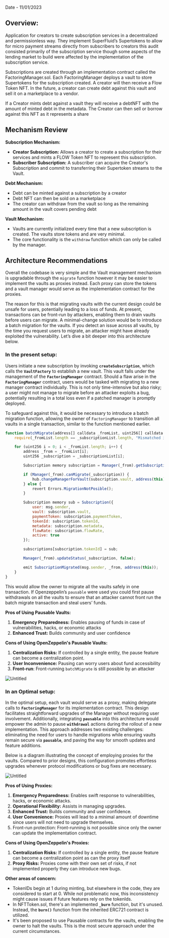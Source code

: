 Date - 11/01/2023
## Overview:

Application for creators to create subscription services in a decentralized and permissionless way. They implement SuperFluid’s Supertokens to allow for micro payment streams directly from subscribers to creators this audit consisted primarily of the subscription service though some aspects of the lending market to build were affected by the implementation of the subscription service.

Subscriptions are created through an implementation contract called the FactoringManager.sol. Each FactoringManager deploys a vault to store Supertokens for the subscription created. A creator will then receive a Flow Token NFT. In the future, a creator can create debt against this vault and sell it on a marketplace to a vendor. 

If a Creator mints debt against a vault they will receive a debtNFT with the amount of minted debt in the metadata. The Creator can then sell or borrow against this NFT as it represents a share 

## Mechanism Review

**Subscription Mechanism:**

- **Creator Subscription:** Allows a creator to create a subscription for their services and mints a FLOW Token NFT to represent this subscription.
- **Subscriber Subscription:** A subscriber can acquire the Creator's Subscription and commit to transferring their Supertoken streams to the Vault.

**Debt Mechanism:**

- Debt can be minted against a subscription by a creator
- Debt NFT can then be sold on a marketplace
- The creator can withdraw from the vault so long as the remaining amount in the vault covers pending debt

**Vault Mechanism:**

- Vaults are currently initialized every time that a new subscription is created. The vaults store tokens and are very minimal.
- The core functionality is the `withdraw` function which can only be called by the manager.

## Architecture Recommendations

Overall the codebase is very simple and the Vault management mechanism is upgradable through the `migrate` function however it may be easier to implement the vaults as proxies instead. Each proxy can store the tokens and a vault manager would serve as the implementation contract for the proxies.

The reason for this is that migrating vaults with the current design could be unsafe for users, potentially leading to a loss of funds. At present, transactions can be front-run by attackers, enabling them to drain vaults before users can migrate. A minimal-change solution would be to introduce a batch migration for the vaults. If you detect an issue across all vaults, by the time you request users to migrate, an attacker might have already exploited the vulnerability. Let’s dive a bit deeper into this architecture below.

### In the present setup:

Users initiate a new subscription by invoking **`createSubscription`**, which calls the **`VaultFactory`** to establish a new vault. This vault falls under the management of the **`FactoringManager`** contract. Should a flaw arise in the **`FactoringManager`** contract, users would be tasked with migrating to a new manager contract individually. This is not only time-intensive but also risky; a user might not manage to migrate before an attacker exploits a bug, potentially resulting in a total loss even if a patched manager is promptly deployed.

To safeguard against this, it would be necessary to introduce a batch migration function, allowing the owner of `FactoringManager` to transition all vaults in a single transaction, similar to the function mentioned earlier.

```jsx
function batchMigrate(address[] calldata _fromList, uint256[] calldata _subscriptionList) external onlyOwner {
    require(_fromList.length == _subscriptionList.length, "Mismatched inputs length");

    for (uint256 i = 0; i < _fromList.length; i++) {
        address _from = _fromList[i];
        uint256 _subscription = _subscriptionList[i];

        Subscription memory subscription = Manager(_from).getSubscription(_subscription);

        if (Manager(_from).canMigrate(_subscription)) {
            hub.changeManagerForVault(subscription.vault, address(this));
        } else {
            revert Errors.MigrationNotPosible();
        }

        Subscription memory sub = Subscription({
            user: msg.sender,
            vault: subscription.vault,
            paymentToken: subscription.paymentToken,
            tokenId: subscription.tokenId,
            metadata: subscription.metadata,
            flowRate: subscription.flowRate,
            active: true
        });

        subscriptions[subscription.tokenId] = sub;

        Manager(_from).updateStatus(_subscription, false);

        emit SubscriptionMigrated(msg.sender, _from, address(this));
    }
}
```

This would allow the owner to migrate all the vaults safely in one transaction. If Openzeppelin’s `pausable` were used you could first pause withdrawals on all the vaults to ensure that an attacker cannot front run the batch migrate transaction and steal users’ funds. 

**Pros of Using Pausable Vaults:**

1. **Emergency Preparedness:** Enables pausing of funds in case of vulnerabilities, hacks, or economic attacks
2. **Enhanced Trust:** Builds community and user confidence 

**Cons of Using OpenZeppelin's Pausable Vaults:**

1. **Centralization Risks:** If controlled by a single entity, the pause feature can become a centralization point.
2. **User Inconvenience:** Pausing can worry users about fund accessibility 
3. **Front-run**: Front-running `batchMigrate` is still possible by an attacker

![Untitled](https://prod-files-secure.s3.us-west-2.amazonaws.com/e8cf8601-c1b8-4e85-ad4a-e138964a2528/f07001e6-48d7-4fe3-8811-8fb5a3d0008e/Untitled.png)

### In an Optimal setup:

In the optimal setup, each vault would serve as a proxy, making delegate calls to **`FactoringManager`** for its implementation contract. This design facilitates straightforward upgrades of the Manager without requiring user involvement. Additionally, integrating **`pausable`** into this architecture would empower the admin to pause **`withdrawal`** actions during the rollout of a new implementation. This approach addresses two existing challenges: eliminating the need for users to handle migrations while ensuring vaults remain secure via **`pausable`**, and paving the way for smooth updates and feature additions.

Below is a diagram illustrating the concept of employing proxies for the vaults. Compared to prior designs, this configuration promotes effortless upgrades whenever protocol modifications or bug fixes are necessary.

![Untitled](https://prod-files-secure.s3.us-west-2.amazonaws.com/e8cf8601-c1b8-4e85-ad4a-e138964a2528/6007e247-25ea-4b1d-bd76-95870398dcb6/Untitled.png)

**Pros of Using Proxies:**

1. **Emergency Preparedness:** Enables swift response to vulnerabilities, hacks, or economic attacks.
2. **Operational Flexibility:** Assists in managing upgrades.
3. **Enhanced Trust:** Builds community and user confidence.
4. **User Convenience:** Proxies will lead to a minimal amount of downtime since users will not need to upgrade themselves.
5. Front-run protection: Front-running is not possible since only the owner can update the implementation contract.

**Cons of Using OpenZeppelin's Proxies:**

1. **Centralization Risks:** If controlled by a single entity, the pause feature can become a centralization point as can the proxy itself
2. **Proxy Risks:** Proxies come with their own set of risks, if not implemented properly they can introduce new bugs.

**Other areas of concern:**

- TokenIDs begin at 1 during minting, but elsewhere in the code, they are considered to start at 0. While not problematic now, this inconsistency might cause issues if future features rely on the tokenIds.
- In NFTToken.sol, there's an implemented **`_burn`** function, but it's unused. Instead, the **`burn()`** function from the inherited ERC721 contract is utilized.
- It's been proposed to use Pausable contracts for the vaults, enabling the owner to halt the vaults. This is the most secure approach under the current circumstances.